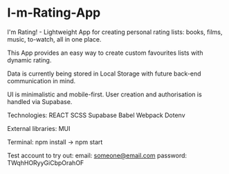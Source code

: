 # I-m-Rating-App

I'm Rating! - Lightweight App for creating personal rating lists: books, films, music, to-watch, all in one place.

This App provides an easy way to create custom favourites lists with dynamic rating. 

Data is currently being stored in Local Storage with future back-end communication in mind. 

UI is minimalistic and mobile-first. User creation and authorisation is handled via Supabase.

Technologies:
REACT
SCSS
Supabase
Babel
Webpack
Dotenv

External libraries:
MUI

Terminal:
npm install -> npm start

Test account to try out:
email: someone@email.com
password: TWqhHORyyGiCbpOrahOF


